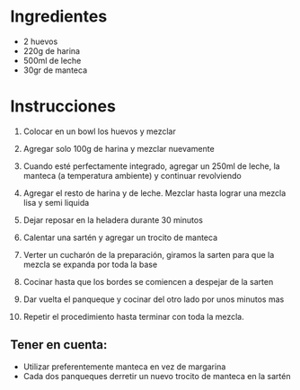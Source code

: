 # Ingredientes

- 2 huevos
- 220g de harina
- 500ml de leche
- 30gr de manteca

# Instrucciones

1. Colocar en un bowl los huevos y mezclar

2. Agregar solo 100g de harina y mezclar nuevamente

3. Cuando esté perfectamente integrado, agregar un 250ml de leche, la manteca (a temperatura ambiente) y continuar revolviendo

4. Agregar el resto de harina y de leche. Mezclar hasta lograr una mezcla lisa y semi liquida

5. Dejar reposar en la heladera durante 30 minutos

6. Calentar una sartén y agregar un trocito de manteca

7. Verter un cucharón de la preparación, giramos la sarten para que la mezcla se expanda por toda la base

8. Cocinar hasta que los bordes se comiencen a despejar de la sarten

9. Dar vuelta el panqueque y cocinar del otro lado por unos minutos mas

10. Repetir el procedimiento hasta terminar con toda la mezcla.

## Tener en cuenta:

- Utilizar preferentemente manteca en vez de margarina
- Cada dos panqueques derretir un nuevo trocito de manteca en la sartén
